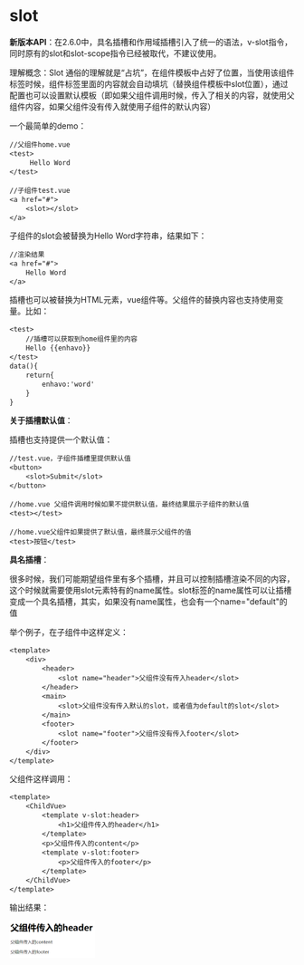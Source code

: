 # slot

**新版本API**：在2.6.0中，具名插槽和作用域插槽引入了统一的语法，v-slot指令，同时原有的slot和slot-scope指令已经被取代，不建议使用。

理解概念：Slot 通俗的理解就是“占坑”，在组件模板中占好了位置，当使用该组件标签时候，组件标签里面的内容就会自动填坑（替换组件模板中slot位置），通过配置也可以设置默认模板（即如果父组件调用时候，传入了相关的内容，就使用父组件内容，如果父组件没有传入就使用子组件的默认内容）

一个最简单的demo：

```
//父组件home.vue
<test>
     Hello Word
</test>

//子组件test.vue
<a href="#">
    <slot></slot>
</a>
```
子组件的slot会被替换为Hello Word字符串，结果如下：

```
//渲染结果
<a href="#">
    Hello Word
</a>
```

插槽也可以被替换为HTML元素，vue组件等。父组件的替换内容也支持使用变量。比如：

```
<test>
    //插槽可以获取到home组件里的内容
    Hello {{enhavo}}
</test>
data(){
    return{
        enhavo:'word'
    }
}
```

**关于插槽默认值**：

插槽也支持提供一个默认值：

```
//test.vue，子组件插槽里提供默认值
<button>
    <slot>Submit</slot>
</button>

//home.vue 父组件调用时候如果不提供默认值，最终结果展示子组件的默认值
<test></test>

//home.vue父组件如果提供了默认值，最终展示父组件的值
<test>按钮</test>
```

**具名插槽**：

很多时候，我们可能期望组件里有多个插槽，并且可以控制插槽渲染不同的内容，这个时候就需要使用slot元素特有的name属性。slot标签的name属性可以让插槽变成一个具名插槽，其实，如果没有name属性，也会有一个name="default"的值

举个例子，在子组件中这样定义：

```
<template>
    <div>
        <header>
            <slot name="header">父组件没有传入header</slot>
        </header>
        <main>
            <slot>父组件没有传入默认的slot，或者值为default的slot</slot>
        </main>
        <footer>
            <slot name="footer">父组件没有传入footer</slot>
        </footer>
    </div>
</template>
```

父组件这样调用：

```
<template>
    <ChildVue>
        <template v-slot:header>
            <h1>父组件传入的header</h1>
        </template>
        <p>父组件传入的content</p>
        <template v-slot:footer>
            <p>父组件传入的footer</p>
        </template>
    </ChildVue>
</template>
```

输出结果：

<div align="left">
    <img src=./slot.png width=30% />
</div>